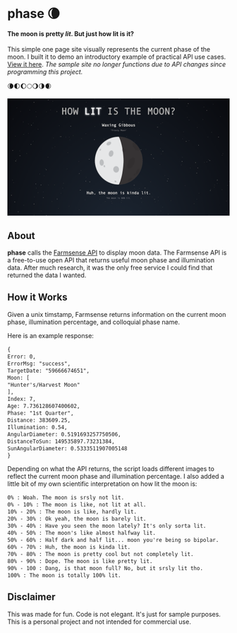 # phase 🌘
#### The moon is pretty *lit*. But just how lit is it?
This simple one page site visually represents the current phase of the moon. I built it to demo an introductory example of practical API use cases. [View it here](https://doerrfeldbill.github.io/phase/). *The sample site no longer functions due to API changes since programming this project.*

🌘🌓🌔🌕🌖🌗🌒

[![](LITNESS.png)](https://doerrfeldbill.github.io/phase/)

## About
**phase** calls the [Farmsense API](http://www.farmsense.net/api/) to display moon data. The Farmsense API is a free-to-use open API that returns useful moon phase and illumination data. After much research, it was the only free service I could find that returned the data I wanted. 

## How it Works
Given a unix timstamp, Farmsense returns information on the current moon phase, illumination percentage, and colloquial phase name.

Here is an example response:

````
{
Error: 0,
ErrorMsg: "success",
TargetDate: "59666674651",
Moon: [
"Hunter's/Harvest Moon"
],
Index: 7,
Age: 7.736128607400602,
Phase: "1st Quarter",
Distance: 383609.25,
Illumination: 0.54,
AngularDiameter: 0.5191693257750506,
DistanceToSun: 149535897.73231384,
SunAngularDiameter: 0.5333511907005148
}
````

Depending on what the API returns, the script loads different images to reflect the current moon phase and illumination percentage. I also added a little bit of my own scientific interpretation on how lit the moon is:

````
0% : Woah. The moon is srsly not lit.
0% - 10% : The moon is like, not lit at all.
10% - 20% : The moon is like, hardly lit.
20% - 30% : Ok yeah, the moon is barely lit.
30% - 40% : Have you seen the moon lately? It's only sorta lit.
40% - 50% : The moon's like almost halfway lit.
50% - 60% : Half dark and half lit... moon you're being so bipolar.
60% - 70% : Huh, the moon is kinda lit.
70% - 80% : The moon is pretty cool but not completely lit.
80% - 90% : Dope. The moon is like pretty lit.
90% - 100 : Dang, is that moon full? No, but it srsly lit tho.
100% : The moon is totally 100% lit.
````

## Disclaimer
This was made for fun. Code is not elegant. It's just for sample purposes. This is a personal project and not intended for commercial use.
